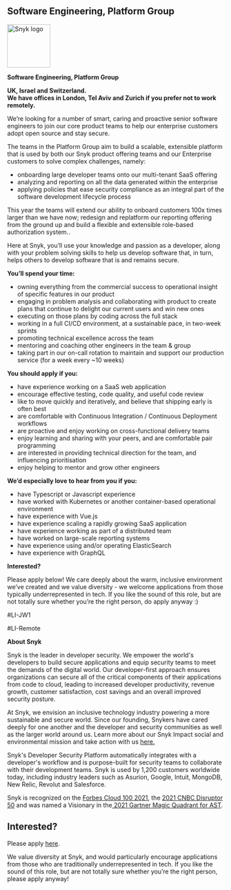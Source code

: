 Software Engineering, Platform Group
---

<img src="https://res.cloudinary.com/snyk/image/upload/v1537345894/press-kit/brand/logo-black.png" width="100" alt="Snyk logo" />

<p><strong>Software Engineering, Platform Group</strong></p>
<p><strong>UK, Israel and Switzerland.</strong><strong><br></strong><strong>We have offices in London, Tel Aviv and Zurich if you prefer not to work remotely.</strong></p>
<p><span style="font-weight: 400;">We’re looking for a number of smart, caring and proactive senior software engineers to join our core product teams to help our enterprise customers adopt open source and stay secure.</span></p>
<p><span style="font-weight: 400;">The teams in the Platform Group aim to build a scalable, extensible platform that is used by both our Snyk product offering teams and our Enterprise customers to solve complex challenges, namely:</span></p>
<ul>
<li style="font-weight: 400;"><span style="font-weight: 400;">onboarding large developer teams onto our multi-tenant SaaS offering</span></li>
<li style="font-weight: 400;"><span style="font-weight: 400;">analyzing and reporting on all the data generated within the enterprise</span></li>
<li style="font-weight: 400;"><span style="font-weight: 400;">applying policies that ease security compliance as an integral part of the software development lifecycle process</span></li>
</ul>
<p><span style="font-weight: 400;">This year the teams will extend our ability to onboard customers 100x times larger than we have now; redesign and replatform our reporting offering from the ground up and build a flexible and extensible role-based authorization system..</span></p>
<p><span style="font-weight: 400;">Here at Snyk, you’ll use your knowledge and passion as a developer, along with your problem solving skills to help us develop software that, in turn, helps others to develop software that is and remains secure.</span></p>
<p><strong>You’ll spend your time:</strong></p>
<ul>
<li style="font-weight: 400;"><span style="font-weight: 400;">owning everything from the commercial success to operational insight of specific features in our product</span></li>
<li style="font-weight: 400;"><span style="font-weight: 400;">engaging in problem analysis and collaborating with product to create plans that continue to delight our current users and win new ones</span></li>
<li style="font-weight: 400;"><span style="font-weight: 400;">executing on those plans by coding across the full stack</span></li>
<li style="font-weight: 400;"><span style="font-weight: 400;">working in a full CI/CD environment, at a sustainable pace, in two-week sprints&nbsp;</span></li>
<li style="font-weight: 400;"><span style="font-weight: 400;">promoting technical excellence across the team</span></li>
<li style="font-weight: 400;"><span style="font-weight: 400;">mentoring and coaching other engineers in the team &amp; group</span></li>
<li style="font-weight: 400;"><span style="font-weight: 400;">taking part in our on-call rotation to maintain and support our production service (for a week every ~10 weeks)</span></li>
</ul>
<p><strong>You should apply if you:</strong></p>
<ul>
<li style="font-weight: 400;"><span style="font-weight: 400;">have experience working on a SaaS web application</span></li>
<li style="font-weight: 400;"><span style="font-weight: 400;">encourage effective testing, code quality, and useful code review</span></li>
<li style="font-weight: 400;"><span style="font-weight: 400;">like to move quickly and iteratively, and believe that shipping early is often best</span></li>
<li style="font-weight: 400;"><span style="font-weight: 400;">are comfortable with Continuous Integration / Continuous Deployment workflows</span></li>
<li style="font-weight: 400;"><span style="font-weight: 400;">are proactive and enjoy working on cross-functional delivery teams</span></li>
<li style="font-weight: 400;"><span style="font-weight: 400;">enjoy learning and sharing with your peers, and are comfortable pair programming</span></li>
<li style="font-weight: 400;"><span style="font-weight: 400;">are interested in providing technical direction for the team, and influencing prioritisation</span></li>
<li style="font-weight: 400;"><span style="font-weight: 400;">enjoy helping to mentor and grow other engineers</span></li>
</ul>
<p><strong>We’d especially love to hear from you if you:</strong></p>
<ul>
<li style="font-weight: 400;"><span style="font-weight: 400;">have Typescript or Javascript experience</span></li>
<li style="font-weight: 400;"><span style="font-weight: 400;">have worked with Kubernetes or another container-based operational environment</span></li>
<li style="font-weight: 400;"><span style="font-weight: 400;">have experience with Vue.js</span></li>
<li style="font-weight: 400;"><span style="font-weight: 400;">have experience scaling a rapidly growing SaaS application</span></li>
<li style="font-weight: 400;"><span style="font-weight: 400;">have experience working as part of a distributed team</span></li>
<li style="font-weight: 400;"><span style="font-weight: 400;">have worked on large-scale reporting systems</span></li>
<li style="font-weight: 400;"><span style="font-weight: 400;">have experience using and/or operating ElasticSearch</span></li>
<li style="font-weight: 400;"><span style="font-weight: 400;">have experience with GraphQL</span></li>
</ul>
<p><strong>Interested?</strong></p>
<p><span style="font-weight: 400;">Please apply below! We care deeply about the warm, inclusive environment we’ve created and we value diversity - we welcome applications from those typically underrepresented in tech. If you like the sound of this role, but are not totally sure whether you’re the right person, do apply anyway :)&nbsp;</span></p>
<p><span style="font-weight: 400;">#LI-JW1</span></p>
<p><span style="font-weight: 400;">#LI-Remote</span></p><div class="content-conclusion"><p><strong>About Snyk</strong></p>
<p><span style="font-weight: 400;">Snyk is the leader in developer security. We empower the world's developers to build secure applications and equip security teams to meet the demands of the digital world. Our developer-first approach ensures organizations can secure all of the critical components of their applications from code to cloud, leading to increased developer productivity, revenue growth, customer satisfaction, cost savings and an overall improved security posture.&nbsp;</span></p>
<p><span style="font-weight: 400;">At Snyk, we envision an inclusive technology industry powering a more sustainable and secure world.</span> <span style="font-weight: 400;">Since our founding, Snykers have cared deeply for one another and the developer and security communities as well as the larger world around us. Learn more about our Snyk Impact social and environmental mission and take action with us </span><a href="https://snyk.io/about/snyk-impact/"><span style="font-weight: 400;">here.</span></a></p>
<p><span style="font-weight: 400;">Snyk's Developer Security Platform automatically integrates with a developer's workflow and is purpose-built for security teams to collaborate with their development teams. Snyk is used by 1,200 customers worldwide today, including industry leaders such as Asurion, Google, Intuit, MongoDB, New Relic, Revolut and Salesforce.</span></p>
<p><span style="font-weight: 400;">Snyk is recognized on the </span><a href="https://www.forbes.com/cloud100/#6f24b5ba5f94"><span style="font-weight: 400;">Forbes Cloud 100 2021</span></a><span style="font-weight: 400;">, the </span><a href="https://www.cnbc.com/2021/05/25/these-are-the-2021-cnbc-disruptor-50-companies.html"><span style="font-weight: 400;">2021 CNBC Disruptor 50</span></a><span style="font-weight: 400;"> and was named a Visionary in the</span><a href="https://snyk.io/blog/snyk-visionary-2021-gartner-magic-quadrant-for-ast/"><span style="font-weight: 400;"> 2021 Gartner Magic Quadrant for AST</span></a><span style="font-weight: 400;">.</span></p></div>

Interested?
---

Please apply [here](https://boards.greenhouse.io/snyk/jobs/4864848002#app).

We value diversity at Snyk, and would particularly encourage applications from those who are traditionally underrepresented in tech.
If you like the sound of this role, but are not totally sure whether you’re the right person, please apply anyway!
